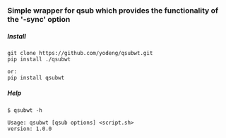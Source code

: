 ### Simple wrapper for qsub which provides the functionality of the '-sync' option



##### Install

```
git clone https://github.com/yodeng/qsubwt.git
pip install ./qsubwt

or:
pip install qsubwt
```



##### Help

```
$ qsubwt -h

Usage: qsubwt [qsub options] <script.sh>
version: 1.0.0
```

